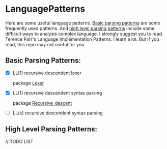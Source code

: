 # LanguagePatterns

Here are some useful language patterns. [Basic parsing patterns](#basic-parsing-patterns) are some frequently used patterns. And [high level parsing patterns](#high-level-parsing-patterns) include some difficult ways to analysis complex language. I strongly suggest you to read Terence Parr's Language Implementation Patterns. I learn a lot. But if you read, this repo may not useful for you.

## Basic Parsing Patterns:

- [x] LL(1) recursive descendent lexer
        
    package [Lexer](./src/Lexer)
- [x] LL(1) recursive descendent syntax parsing
        
    package [Recursive_descent](./src/Recursive_descent)
- [ ] LL(k) recursive descendent syntax parsing



## High Level Parsing Patterns:

// TODO LIST